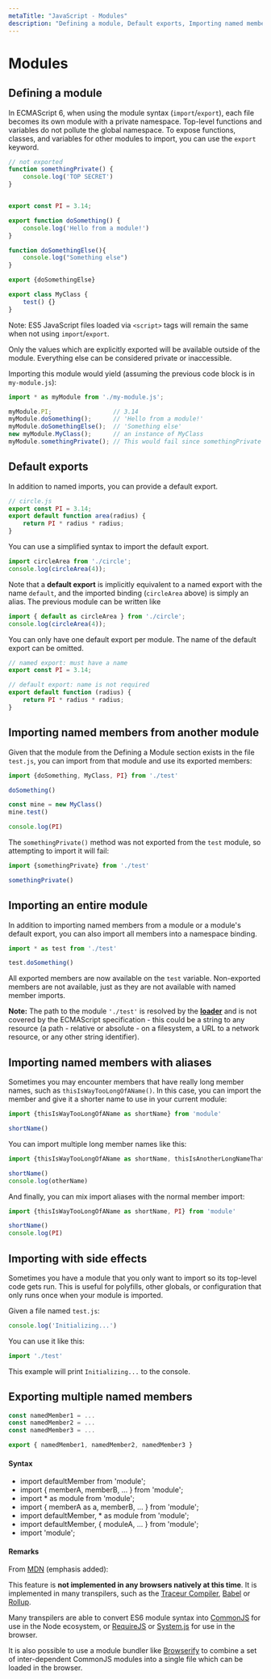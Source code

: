 ```yaml
---
metaTitle: "JavaScript - Modules"
description: "Defining a module, Default exports, Importing named members from another module, Importing an entire module, Importing named members with aliases, Importing with side effects, Exporting multiple named members"
---
```


# Modules




## Defining a module


In ECMAScript 6, when using the module syntax (`import`/`export`), each file becomes its own module with a private namespace. Top-level functions and variables do not pollute the global namespace. To expose functions, classes, and variables for other modules to import, you can use the `export` keyword.

```js
// not exported
function somethingPrivate() {
    console.log('TOP SECRET')
}


export const PI = 3.14;

export function doSomething() {
    console.log('Hello from a module!')
}

function doSomethingElse(){ 
    console.log("Something else")
}

export {doSomethingElse}

export class MyClass {
    test() {}
}

```

Note: ES5 JavaScript files loaded via `<script>` tags will remain the same when not using `import`/`export`.

Only the values which are explicitly exported will be available outside of the module. Everything else can be considered private or inaccessible.

Importing this module would yield (assuming the previous code block is in `my-module.js`):

```js
import * as myModule from './my-module.js';

myModule.PI;                 // 3.14
myModule.doSomething();      // 'Hello from a module!'
myModule.doSomethingElse();  // 'Something else'
new myModule.MyClass();      // an instance of MyClass
myModule.somethingPrivate(); // This would fail since somethingPrivate was not exported

```



## Default exports


In addition to named imports, you can provide a default export.

```js
// circle.js
export const PI = 3.14;
export default function area(radius) {
    return PI * radius * radius;
}

```

You can use a simplified syntax to import the default export.

```js
import circleArea from './circle';
console.log(circleArea(4));

```

Note that a **default export** is implicitly equivalent to a named export with the name `default`, and the imported binding (`circleArea` above) is simply an alias. The previous module can be written like

```js
import { default as circleArea } from './circle';
console.log(circleArea(4));

```

You can only have one default export per module. The name of the default export can be omitted.

```js
// named export: must have a name
export const PI = 3.14;

// default export: name is not required
export default function (radius) {  
    return PI * radius * radius;
}

```



## Importing named members from another module


Given that the module from the Defining a Module section exists in the file `test.js`, you can import from that module and use its exported members:

```js
import {doSomething, MyClass, PI} from './test'

doSomething()

const mine = new MyClass()
mine.test()

console.log(PI)

```

The `somethingPrivate()` method was not exported from the `test` module, so attempting to import it will fail:

```js
import {somethingPrivate} from './test'

somethingPrivate()

```



## Importing an entire module


In addition to importing named members from a module or a module's default export, you can also import all members into a namespace binding.

```js
import * as test from './test'

test.doSomething()

```

All exported members are now available on the `test` variable. Non-exported members are not available, just as they are not available with named member imports.

**Note:** The path to the module `'./test'` is resolved by the [**loader**](https://whatwg.github.io/loader/) and is not covered by the ECMAScript specification - this could be a string to any resource (a path - relative or absolute - on a filesystem, a URL to a network resource, or any other string identifier).



## Importing named members with aliases


Sometimes you may encounter members that have really long member names, such as `thisIsWayTooLongOfAName()`. In this case, you can import the member and give it a shorter name to use in your current module:

```js
import {thisIsWayTooLongOfAName as shortName} from 'module'

shortName()

```

You can import multiple long member names like this:

```js
import {thisIsWayTooLongOfAName as shortName, thisIsAnotherLongNameThatShouldNotBeUsed as otherName} from 'module'

shortName()
console.log(otherName)

```

And finally, you can mix import aliases with the normal member import:

```js
import {thisIsWayTooLongOfAName as shortName, PI} from 'module'

shortName()
console.log(PI)

```



## Importing with side effects


Sometimes you have a module that you only want to import so its top-level code gets run. This is useful for polyfills, other globals, or configuration that only runs once when your module is imported.

Given a file named `test.js`:

```js
console.log('Initializing...')

```

You can use it like this:

```js
import './test'

```

This example will print `Initializing...` to the console.



## Exporting multiple named members


```js
const namedMember1 = ...
const namedMember2 = ...
const namedMember3 = ...

export { namedMember1, namedMember2, namedMember3 }

```



#### Syntax


- import defaultMember from 'module';
- import { memberA, memberB, ... } from 'module';
- import * as module from 'module';
- import { memberA as a, memberB, ... } from 'module';
- import defaultMember, * as module from 'module';
- import defaultMember, { moduleA, ... } from 'module';
- import 'module';



#### Remarks


From [MDN](https://developer.mozilla.org/en-US/docs/Web/JavaScript/Reference/Statements/import) (emphasis added):

> 
This feature is **not implemented in any browsers natively at this time**. It is implemented in many transpilers, such as the [Traceur Compiler](https://github.com/google/traceur-compiler), [Babel](https://babeljs.io) or [Rollup](http://rollupjs.org).


Many transpilers are able to convert ES6 module syntax into [CommonJS](http://wiki.commonjs.org/wiki/Modules/1.1) for use in the Node ecosystem, or [RequireJS](http://requirejs.org) or [System.js](https://github.com/systemjs/systemjs) for use in the browser.

It is also possible to use a module bundler like [Browserify](http://browserify.org/) to combine a set of inter-dependent CommonJS modules into a single file which can be loaded in the browser.

